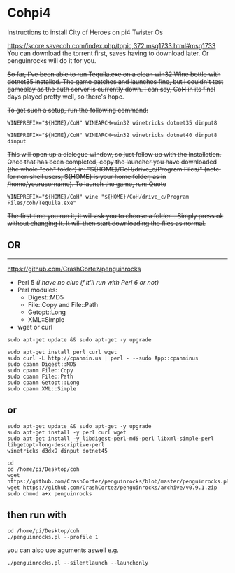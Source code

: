 # Cohpi4
Instructions to install City of Heroes on pi4 Twister Os

https://score.savecoh.com/index.php/topic,372.msg1733.html#msg1733 You can download the torrent first, saves having to download later. Or penguinrocks will do it for you. 

~~So far, I've been able to run Tequila.exe on a clean win32 Wine bottle with dotnet35 installed. The game patches and launches fine, but I couldn't test gameplay as the auth server is currently down. I can say, CoH in its final days played pretty well, so there's hope.~~

~~To get such a setup, run the following command:~~
```
WINEPREFIX="${HOME}/CoH" WINEARCH=win32 winetricks dotnet35 dinput8
```
```
WINEPREFIX="${HOME}/CoH" WINEARCH=win32 winetricks dotnet40 dinput8 dinput
```

~~This will open up a dialogue window, so just follow up with the installation. Once that has been completed, copy the launcher you have downloaded (the whole "coh" folder) in: "${HOME}/CoH/drive_c/Program Files/" (note: for non shell users, ${HOME} is your home folder, as in /home/yourusername). To launch the game, run: Quote~~
```
WINEPREFIX="${HOME}/CoH" wine "${HOME}/CoH/drive_c/Program Files/coh/Tequila.exe"
```

~~The first time you run it, it will ask you to choose a folder... Simply press ok without changing it. It will then start downloading the files as normal.~~


## OR 
___



https://github.com/CrashCortez/penguinrocks

 - Perl 5 *(I have no clue if it'll run with Perl 6 or not)*
 - Perl modules:
   - Digest::MD5
   - File::Copy and File::Path
   - Getopt::Long
   - XML::Simple
 - wget or curl

```
sudo apt-get update && sudo apt-get -y upgrade
```
```
sudo apt-get install perl curl wget
sudo curl -L http://cpanmin.us | perl - --sudo App::cpanminus
sudo cpanm Digest::MD5
sudo cpanm File::Copy
sudo cpanm File::Path
sudo cpanm Getopt::Long
sudo cpanm XML::Simple
```
or
--

```
sudo apt-get update && sudo apt-get -y upgrade
sudo apt-get install -y perl curl wget
sudo apt-get install -y libdigest-perl-md5-perl libxml-simple-perl libgetopt-long-descriptive-perl
winetricks d3dx9 dinput dotnet45
```
```
cd
cd /home/pi/Desktop/coh
wget https://github.com/CrashCortez/penguinrocks/blob/master/penguinrocks.pl
wget https://github.com/CrashCortez/penguinrocks/archive/v0.9.1.zip
sudo chmod a+x penguinrocks
```

then run with 
----
```
cd /home/pi/Desktop/coh
./penguinrocks.pl --profile 1
```
you can also use aguments aswell e.g.
```
./penguinrocks.pl --silentlaunch --launchonly
```



